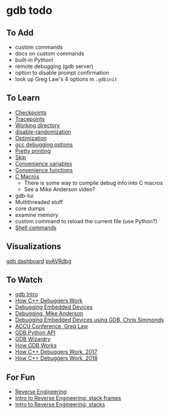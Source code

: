# gdb todo

## To Add

* custom commands
* docs on custom commands
* built-in Python!
* remote debugging (gdb server)
* option to disable prompt confirmation
* look up Greg Law's 4 options in `.gdbinit`

## To Learn

* [Checkpoints](https://sourceware.org/gdb/current/onlinedocs/gdb/Checkpoint_002fRestart.html)
* [Tracepoints](https://sourceware.org/gdb/current/onlinedocs/gdb/Tracepoints.html)
* [Working directory](https://sourceware.org/gdb/current/onlinedocs/gdb/Working-Directory.html)
* [disable-randomization](https://sourceware.org/gdb/current/onlinedocs/gdb/Starting.html#Starting)
* [Optimization](https://sourceware.org/gdb/current/onlinedocs/gdb/Optimized-Code.html)
* [gcc debugging options](https://gcc.gnu.org/onlinedocs/gcc/Debugging-Options.html)
* [Pretty printing](https://sourceware.org/gdb/current/onlinedocs/gdb/Pretty-Printing.html)
* [Skip](https://sourceware.org/gdb/current/onlinedocs/gdb/Skipping-Over-Functions-and-Files.html)
* [Convenience variables](https://sourceware.org/gdb/current/onlinedocs/gdb/Convenience-Vars.html)
* [Convenience functions](https://sourceware.org/gdb/current/onlinedocs/gdb/Convenience-Funs.html)
* [C Macros](https://sourceware.org/gdb/current/onlinedocs/gdb/Macros.html)
  - There is some way to compile debug info into C macros
  - See a Mike Anderson video?
* gdb-tui
* Multithreaded stuff
* core dumps
* examine memory
* custom command to reload the current file (use Python?)
* [Shell commands](https://sourceware.org/gdb/current/onlinedocs/gdb/Shell-Commands.html)

## Visualizations

[gdb dashboard](https://github.com/cyrus-and/gdb-dashboard)
[pyAVRdbg](https://github.com/stemnic/pyAVRdbg)

## To Watch

* [gdb Intro](https://www.youtube.com/watch?v=svG6OPyKsrw)
* [How C++ Debuggers Work](https://www.youtube.com/watch?v=0DDrseUomfU)
* [Debugging Embedded Devices](https://www.youtube.com/watch?v=FnfuxDVFcWE)
* [Debugging, Mike Anderson](https://www.youtube.com/watch?v=RFYhOHr4qI0)
* [Debugging Embedded Devices using GDB, Chris Simmonds](https://www.youtube.com/watch?v=JGhAgd2a_Ck)
* [ACCU Conference, Greg Law](https://www.youtube.com/watch?v=713ay4bZUrw)
* [GDB Python API](https://www.youtube.com/watch?v=ck_jCH_G7pA)
* [GDB Wizardry](https://www.youtube.com/watch?v=Yq6g_kvyvPU)
* [How GDB Works](https://www.youtube.com/watch?v=xqrxg3hl10o)
* [How C++ Debuggers Work, 2017](https://www.youtube.com/watch?v=Q3Rm95Mk03c)
* [How C++ Debuggers Work, 2018](https://www.youtube.com/watch?v=0DDrseUomfU)

## For Fun

* [Reverse Engineering](https://www.youtube.com/watch?v=JdZQA-OA4zY)
* [Intro to Reverse Engineering: stack frames](https://www.youtube.com/watch?v=ySOm8CdpnXI)
* [Intro to Reverse Engineering; stacks](https://www.youtube.com/watch?v=cQjo_iNbrc0)
